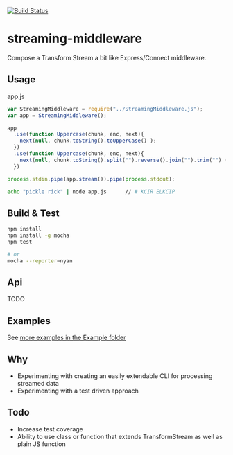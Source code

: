 [![Build Status](https://travis-ci.org/yoosername/streaming-middleware.svg?branch=master)](https://travis-ci.org/yoosername/streaming-middleware)

# streaming-middleware

Compose a Transform Stream a bit like Express/Connect middleware.

## Usage

app.js
```javascript
var StreamingMiddleware = require("../StreamingMiddleware.js");
var app = StreamingMiddleware();

app
  .use(function Uppercase(chunk, enc, next){
    next(null, chunk.toString().toUpperCase() );
  })
  .use(function Uppercase(chunk, enc, next){
    next(null, chunk.toString().split("").reverse().join("").trim("") + "\n" );
  })

process.stdin.pipe(app.stream()).pipe(process.stdout);
```

```bash
echo "pickle rick" | node app.js      // # KCIR ELKCIP
```

## Build & Test
```bash
npm install
npm install -g mocha
npm test

# or
mocha --reporter=nyan
```

## Api
TODO

## Examples
See [more examples in the Example folder](https://github.com/yoosername/streaming-middleware/blob/master/examples/EXAMPLES.md)


## Why

* Experimenting with creating an easily extendable CLI for processing streamed data
* Experimenting with a test driven approach

## Todo

* Increase test coverage
* Ability to use class or function that extends TransformStream as well as plain JS function
